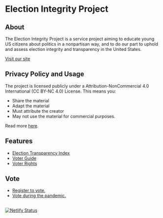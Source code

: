# Election Integrity Project

## About
The Election Integrity Project is a service project aiming to educate young US citizens about politics in a nonpartisan way, and to do our part to uphold and assess election integrity and transparency in the United States.

[Visit our site](https://www.electionintegrity.us/)

## Privacy Policy and Usage
The project is licensed publicly under a Attribution-NonCommercial 4.0
International (CC BY-NC 4.0) License. This means you:
* Share the material
* Adapt the material
* Must attribute the creator
* May not use the material for commercial purposes.

Read more [here](https://creativecommons.org/licenses/by-nc/4.0/).

## Features
* [Election Transparency Index](https://www.electionintegrity.us/transparency)
* [Voter Guide](https://www.electionintegrity.us/handbook/voterguide)
* [Voter Rights](https://www.electionintegrity.us/handbook/rights)


## Vote
* [Register to vote.](https://www.electionintegrity.us/handbook/register)
* [Vote during the pandemic.](https://www.electionintegrity.us/handbook/covid)

<br>[![Netlify Status](https://api.netlify.com/api/v1/badges/f3dbd73c-9261-4e5c-b224-8671076f5db1/deploy-status)](https://app.netlify.com/sites/integrityproject/deploys)


